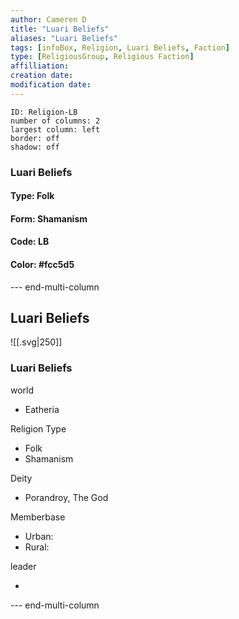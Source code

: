 ```yaml
---
author: Cameren D
title: "Luari Beliefs"
aliases: "Luari Beliefs"
tags: [infoBox, Religion, Luari Beliefs, Faction]
type: [ReligiousGroup, Religious Faction]
affilliation: 
creation date:  
modification date: 
---
```



```start-multi-column  
ID: Religion-LB  
number of columns: 2  
largest column: left
border: off
shadow: off
```

### Luari Beliefs

#### Type: Folk

#### Form: Shamanism

#### Code: LB

#### **Color:** #fcc5d5

--- end-multi-column
<html>
    <div class="infobox">
        <div class="heading">
            <h2>Luari Beliefs</h2>
        </div>
    </div>
</html>

![[.svg|250]]

<html>
    <div class="infobox">
        <div class="infobox-group">
            <div class="heading">
                <h3>Luari Beliefs</h3>
            </div>
            <div class="infobox-datarow">
                <p class="data-heading">world</p>
                <ul class="data-content">
                    <li>Eatheria</li>
                </ul>
            </div>
            <div class="infobox-datarow">
                <p class="data-heading">Religion Type</p>
                <ul class="data-content">
                    <li>Folk</li>
                    <li>Shamanism</li>
                </ul>
            </div>
            <div class="infobox-datarow">
                <p class="data-heading">Deity</p>
                <ul class="data-content">
                    <li>Porandroy, The God</li>
                </ul>
            </div>
            <div class="infobox-datarow">
                <p class="data-heading">Memberbase</p>
                <ul class="data-content">
                    <li>Urban: </li>
                    <li>Rural: </li>
                </ul>
            </div>
            <div class="infobox-datarow">
                <p class="data-heading">leader</p>
                <ul class="data-content">
                    <li></li>
                </ul>
            </div>
        </div>
    </div>
</div>
</html>

--- end-multi-column